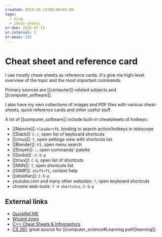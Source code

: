 ```yaml
---
created: 2024-10-13T00:00+03:00
tags:
  - blog
  - cheat-sheets
sr-due: 2025-07-13
sr-interval: 3
sr-ease: 205
---
```


# Cheat sheet and reference card

I use mostly cheat-sheets as reference cards. It's give me high-level overview
of the topic and the most important commands.

Primary sources are [[computer]]-related subjects and [[computer_software]].

I also have my own collections of images and PDF files with various
cheat-sheets, quick reference cards and other useful stuff.

A lot of [[computer_software]] include built-in cheatsheets of hotkeys:

- [[Neovim]]:<wbr class="f"> `<leader>fk`, binding to search action/hotkeys in telescope
- [[Slack]]:<wbr class="f"> `C-/`, open list of keyboard shortcuts
- [[cmus]]:<wbr class="f"> `7`, open settings view with shortcuts list
- [[Blender]]:<wbr class="f"> `F3`, open menu search
- [[Sioyek]]:<wbr class="f"> `:`, open commands' palette
- [[Godot]] :<wbr class="f"> `C-S-p`
- [[tmux]]:<wbr class="f"> `C-b`, open list of shortcuts
- [[NNN]]:<wbr class="f"> `?`, open shortcuts list
- [[GIMP]]:<wbr class="f"> `shift+f1`, context help
- [[obsidian]]:<wbr class="f"> `C-S-p`
- youtube.com and many other websites:<wbr class="f"> `?`, open keyboard shortcuts
- chrome web-tools:<wbr class="f"> `?` → `shortctus`, `C-S-p`

## External links

- [QuickRef.ME](https://quickref.me/)
- [Wizard zines](https://wizardzines.com/comics/)
- [C++ Cheat Sheets & Infographics](https://hackingcpp.com/cpp/cheat_sheets.html)
- [CS 261](https://w3.cs.jmu.edu/lam2mo/cs261_2016_08/calendar.html), great
source for [[computer_science#Learning path|learning]].
